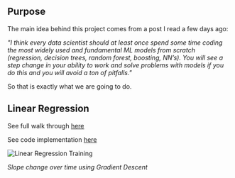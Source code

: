 ## Purpose

The main idea behind this project comes from a post I read a few days ago: 

_"I think every data scientist should at least once spend some time coding the most widely used and fundamental ML models from scratch (regression, decision trees, random forest, boosting, NN’s). You will see a step change in your ability to work and solve problems with models if you do this and you will avoid a ton of pitfalls."_

So that is exactly what we are going to do. 



## Linear Regression 

See full walk through [here](https://github.com/afloresep/Machine-Learning-From-Scratch/walk_through/linear_regression.md)

See code implementation [here](./scratchml/supervised_learning/regression.py)


![Linear Regression Training](images/linear_regressoion_evolution.gif)

*Slope change over time using Gradient Descent*
